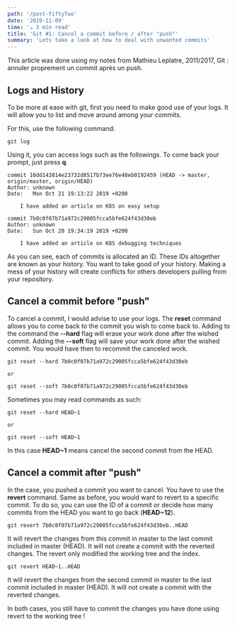 ```yaml
---
path: '/post-fiftyTwo'
date: '2019-11-09'
time: '☕️ 3 min read'
title: 'Git #1: Cancel a commit before / after "push"'
summary: 'Lets take a look at how to deal with unwanted commits'
---
```


This article was done using my notes from Mathieu Leplatre, 2011/2017, Git : annuler proprement un commit après un push.

## Logs and History

To be more at ease with git, first you need to make good use of your logs. It will allow you to list and move around among your commits.

For this, use the following command:

```
git log

```

Using it, you can access logs such as the followings. To come back your prompt, just press **q**.

```
commit 10dd143814e23732d8517b73ee76e48eb0192459 (HEAD -> master, origin/master, origin/HEAD)
Author: unknown
Date:   Mon Oct 21 19:13:22 2019 +0200

    I have added an article on K8S on easy setup

commit 7b0c0f07b71a972c29005fcca5bfe624f43d30eb
Author: unknown
Date:   Sun Oct 20 19:34:19 2019 +0200

    I have added an article on K8S debugging techniques

```

As you can see, each of commits is allocated an ID. These IDs altogether are known as your history. You want to take good of your history. Making a mess of your history will create conflicts for others developers pulling from your repository.

## Cancel a commit before "push"

To cancel a commit, I would advise to use your logs. The **reset** command allows you to come back to the commit you wish to come back to. Adding to the command the **--hard** flag will erase your work done after the wished commit. Adding the **--soft** flag will save your work done after the wished commit. You would have then to recommit the canceled work.

```
git reset --hard 7b0c0f07b71a972c29005fcca5bfe624f43d30eb

or

git reset --soft 7b0c0f07b71a972c29005fcca5bfe624f43d30eb

```

Sometimes you may read commands as such:

```
git reset --hard HEAD~1

or

git reset --soft HEAD~1

```

In this case **HEAD~1** means cancel the second commit from the HEAD.

## Cancel a commit after "push"

In the case, you pushed a commit you want to cancel. You have to use the **revert** command. Same as before, you would want to revert to a specific commit. To do so, you can use the ID of a commit or decide how many commits from the HEAD you want to go back (**HEAD~12**).

```
git revert 7b0c0f07b71a972c29005fcca5bfe624f43d30eb..HEAD

```

It will revert the changes from this commit in master to the last commit included in master (HEAD). It will not create a commit with the reverted changes. The revert only modified the working tree and the index.

```
git revert HEAD~1..HEAD

```

It will revert the changes from the second commit in master to the last commit included in master (HEAD). It will not create a commit with the reverted changes.

In both cases, you still have to commit the changes you have done using revert to the working tree !
